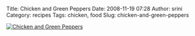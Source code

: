 Title: Chicken and Green Peppers
Date: 2008-11-19 07:28
Author: srini
Category: recipes
Tags: chicken, food
Slug: chicken-and-green-peppers

[![Chicken and Green Peppers]({static}/wp-content/uploads/2008/11/Chicken-and-Green-Peppers.jpg "Chicken and Green Peppers")]({static}/wp-content/uploads/2009/11/Chicken-and-Green-Peppers.jpg)



